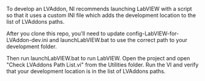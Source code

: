 To develop an LVAddon, NI recommends launching LabVIEW with a script so that it uses a custom INI file which adds the development location to the list of LVAddons paths.

After you clone this repo, you'll need to update config-LabVIEW-for-LVAddon-dev.ini and launchLabVIEW.bat to use the correct path to your development folder.

Then run launchLabVIEW.bat to run LabVIEW. Open the project and open "Check LVAddons Path List.vi" from the Utilities folder. Run the VI and verify that your development location is in the list of LVAddons paths. 

